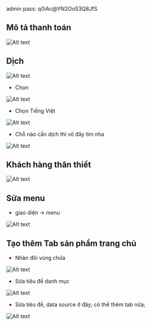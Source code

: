admin
pass: q0iAc@YN2OoS3Q8JfS

## Mô tả thanh toán
![Alt text](https://i.imgur.com/0aAFRUI.jpeg)

## Dịch
![Alt text](https://i.imgur.com/Z0qsJz7.jpeg)

- Chọn

![Alt text](https://i.imgur.com/bAK3CQj.jpeg)

- Chọn Tiếng Việt

![Alt text](https://i.imgur.com/woYgkux.jpeg)

- Chỗ nào cần dịch thì vô đây tìm nha

![Alt text](https://i.imgur.com/M3q7BZy.jpeg)

## Khách hàng thân thiết
![Alt text](https://i.imgur.com/iBiQGq9.jpeg)

## Sửa menu

- giao diện -> menu
 
![Alt text](https://i.imgur.com/2D5QCK1.jpeg)

## Tạo thêm Tab sản phẩm trang chủ
- Nhân đôi vùng chứa

![Alt text](https://i.imgur.com/B3OVb85.jpeg)

- Sửa tiêu đề danh mục

![Alt text](https://i.imgur.com/zrUj9nl.jpeg)

- Sửa tiêu đề, data source ở đây; có thể thêm tab nữa;

![Alt text](https://i.imgur.com/OC3MWrW.jpeg)

